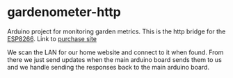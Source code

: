 # gardenometer-http
Arduino project for monitoring garden metrics. This is the http bridge for the [ESP8266](https://en.wikipedia.org/wiki/ESP8266). Link to [purchase site](https://www.sparkfun.com/products/17146)

We scan the LAN for our home website and connect to it when found.
From there we just send updates when the main arduino board sends them to us and we handle sending the responses back to the main arduino board.
